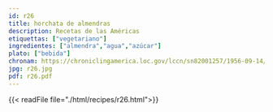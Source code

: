 ```yaml
---
id: r26
title: horchata de almendras
description: Recetas de las Américas
etiquettas: ["vegetariano"]
ingredientes: ["almendra","agua","azúcar"]
plato: ["bebida"]
chronam: https://chroniclingamerica.loc.gov/lccn/sn82001257/1956-09-14/ed-1/seq-4/
jpg: r26.jpg
pdf: r26.pdf
---
```


{{< readFile file="./html/recipes/r26.html">}}